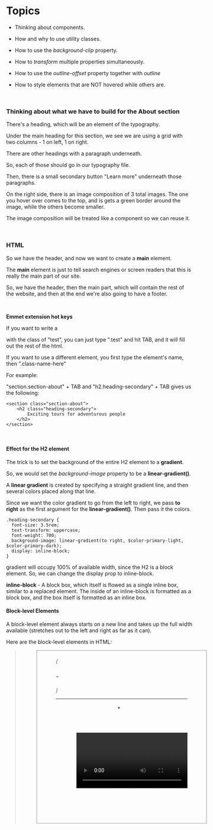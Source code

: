 # Topics

- Thinking about components.

- How and why to use utility classes.

- How to use the *background-clip* property.

- How to *transform* multiple properties simultaneously.

- How to use the *outline-offset* property together with *outline*

- How to style elements that are NOT hovered while others are.


</br>

### Thinking about what we have to build for the About section

There's a heading, which will be an element of the typography.

Under the main heading for this section, we see we are using a grid with two columns - 1 on left, 1 on right.

There are other headings with a paragraph underneath.

So, each of those should go in our typography file.

Then, there is a small secondary button "Learn more" underneath those paragraphs.

On the right side, there is an image composition of 3 total images.
The one you hover over comes to the top, and is gets a green border around the image, while the others become smaller.

The image composition will be treated like a component so we can reuse it.

</br>


### HTML

So we have the header, and now we want to create a **main** element.

The **main** element is just to tell search engines or screen readers that this is really the main part of our site.


So, we have the header, then the main part, which will contain the rest of the website, and then at the end we're also going to have a footer.


</br>

**Emmet extension hot keys**

If you want to write a <div> with the class of "test",
you can just type ".test" and hit TAB, and it will fill out the rest of the html.

If you want to use a different element, you first type the element's name, then ".class-name-here"

For example:

"section.section-about" + TAB
and "h2.heading-secondary" + TAB
gives us the following:
```
<section class="section-about">
    <h2 class="heading-secondary">
        Exciting tours for adventurous people
    </h2>
</section>
```
</br>

#### Effect for the H2 element

The trick is to set the background of the entire H2 element to a **gradient**.

So, we would set the *background-image* property to be a **linear-gradient()**.

A **linear gradient** is created by specifying a straight gradient line, and then several colors placed along that line.

Since we want the color gradient to go from the left to right, we pass **to right** as the first argument for the **linear-gradient()**.
Then pass it the colors.
```
.heading-secondary {
  font-size: 3.5rem;
  text-transform: uppercase;
  font-weight: 700;
  background-image: linear-gradient(to right, $color-primary-light, $color-primary-dark);
  display: inline-block;
}
```
gradient will occupy 100% of available width, since the H2 is a block element.
So, we can change the display prop to inline-block.

**inline-block** - A block box, which itself is flowed as a single inline box, similar to a replaced element.
The inside of an inline-block is formatted as a block box, and the box itself is formatted as an inline box.


#### Block-level Elements
A block-level element always starts on a new line and takes up the full width available (stretches out to the left and right as far as it can).

Here are the block-level elements in HTML:

<address> <article> <aside> <blockquote> <canvas>
<dd> <div> <dl> <dt> <fieldset> <figcaption> <figure>
<footer> <form> (<h1> - <h6>) <header> <hr> <li> <main>
<nav> <noscript> <ol> <p> <pre> <section> <table>
<tfoot> <ul> <video>


#### Inline Elements
An inline element does not start on a new line and it only takes up as much width as necessary.

Here are the inline elements in HTML:

<a> <abbr> <acronym> <b> <bdo> <big> <br> <button>
<cite> <code> <dfn> <em> <i> <img> <input> <kbd>
<label> <map> <object> <output> <q> <samp> <script>
<select> <small> <span> <strong> <sub> <sup>
<textarea> <time> <tt> <var>

Note: An inline element cannot contain a block-level element.

</br>

### The *-webkit-background-clip* property

The next step is making effect happen with the gradient behind the text.

